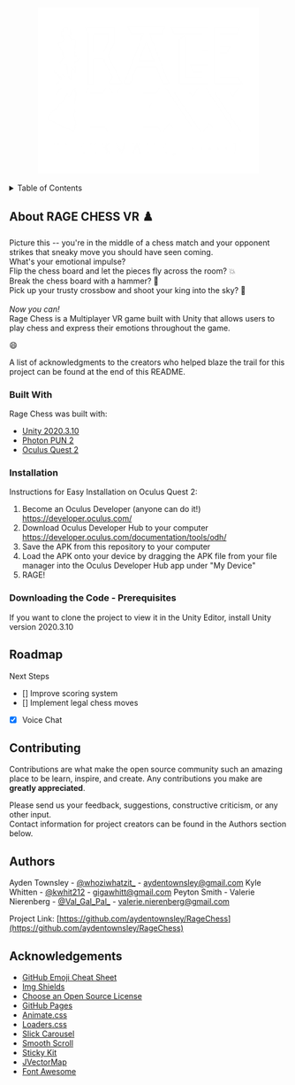 <!-- PROJECT SHIELDS -->
<!--
*** I'm using markdown "reference style" links for readability.
*** Reference links are enclosed in brackets [ ] instead of parentheses ( ).
*** See the bottom of this document for the declaration of the reference variables
*** for contributors-url, forks-url, etc. This is an optional, concise syntax you may use.
*** https://www.markdownguide.org/basic-syntax/#reference-style-links
-->
<!--
[![Contributors][contributors-shield]][contributors-url]
[![Forks][forks-shield]][forks-url]
[![Stargazers][stars-shield]][stars-url]
[![Issues][issues-shield]][issues-url]
[![LinkedIn][linkedin-shield]][linkedin-url]
-->


<!-- PROJECT LOGO -->
<br />
<p align="center">
  <a href="https://github.com/othneildrew/Best-README-Template">
    <img src="ragechesslogo.png" alt="Logo" width="400" height="300">
  </a>

<!--  <h3 align="center">Best-README-Template</h3> -->

<!--
  <p align="center">
    An awesome README template to jumpstart your projects!
    <br />
    <a href="https://github.com/othneildrew/Best-README-Template"><strong>Explore the docs »</strong></a>
    <br />
    <br />
    <a href="https://github.com/othneildrew/Best-README-Template">View Demo</a>
    ·
    <a href="https://github.com/othneildrew/Best-README-Template/issues">Report Bug</a>
    ·
    <a href="https://github.com/othneildrew/Best-README-Template/issues">Request Feature</a>
  </p> -->
</p>


<!-- TABLE OF CONTENTS -->
<details>
  <summary>Table of Contents</summary>
  <ol>
    <li>
      <a href="#about-the-project">About The Project</a>
      <ul>
        <li><a href="#built-with">Built With</a></li>
      </ul>
    </li>
    <li><a href="#installation">Installation</a>
    <li><a href="#downloading">Downloading the Code - prerequisites</a></li>
    <li><a href="#roadmap">Roadmap</a></li>
    <li><a href="#contributing">Contributing</a></li>
    <li><a href="#authors">Authors</a></li>
    <li><a href="#acknowledgements">Acknowledgements</a></li>
  </ol>
</details>


<!-- ABOUT THE PROJECT -->
## About RAGE CHESS VR :chess_pawn:

Picture this -- you're in the middle of a chess match and your opponent strikes that sneaky move you should have seen coming.<br>
What's your emotional impulse?<br>
Flip the chess board and let the pieces fly across the room? :boom: <br>
Break the chess board with a hammer? :hammer: <br>
Pick up your trusty crossbow and shoot your king into the sky? :bow_and_arrow: <br>
<br>
*Now you can!*
<br>
Rage Chess is a Multiplayer VR game built with Unity that allows users to play chess and express their emotions throughout the game.

:smile:

A list of acknowledgments to the creators who helped blaze the trail for this project can be found at the end of this README.

### Built With

Rage Chess was built with:
* [Unity 2020.3.10](https://unity3d.com/unity/whats-new/2020.3.10)
* [Photon PUN 2](https://doc.photonengine.com/en-us/pun/current/getting-started/pun-intro#:~:text=Photon%20Unity%20Networking%20(PUN)%20is,be%20synced%20over%20the%20network.&text=The%20fast%20and%20(optionally)%20reliable,to%20connect%20one%20to%20one.)
* [Oculus Quest 2](https://www.oculus.com/setup/)



<!-- GETTING STARTED -->
### Installation

Instructions for Easy Installation on Oculus Quest 2:
1. Become an Oculus Developer (anyone can do it!) https://developer.oculus.com/
2. Download Oculus Developer Hub to your computer https://developer.oculus.com/documentation/tools/odh/
3. Save the APK from this repository to your computer
4. Load the APK onto your device by dragging the APK file from your file manager into the Oculus Developer Hub app under "My Device"
5. RAGE!

### Downloading the Code - Prerequisites

If you want to clone the project to view it in the Unity Editor, install Unity version 2020.3.10


<!-- USAGE EXAMPLES -->
<!--## Usage

Use this space to show useful examples of how a project can be used. Additional screenshots, code examples and demos work well in this space. You may also link to more resources.

_For more examples, please refer to the [Documentation](https://example.com)_
-->

<!-- ROADMAP -->
## Roadmap

Next Steps
- [] Improve scoring system
- [] Implement legal chess moves
- [X] Voice Chat



<!-- CONTRIBUTING -->
## Contributing

Contributions are what make the open source community such an amazing place to be learn, inspire, and create. Any contributions you make are **greatly appreciated**.

Please send us your feedback, suggestions, constructive criticism, or any other input.
<br>
Contact information for project creators can be found in the Authors section below.


<!-- CONTACT -->
## Authors

Ayden Townsley - [@whoziwhatzit_](https://twitter.com/whoziwhatzit_) - aydentownsley@gmail.com
Kyle Whitten - [@kwhit212](https://twitter.com/kwhit212) - gigawhitt@gmail.com
Peyton Smith - 
Valerie Nierenberg - [@Val_Gal_Pal_](https://twitter.com/Val_Gal_Pal_) - valerie.nierenberg@gmail.com

Project Link: [https://github.com/aydentownsley/RageChess](https://github.com/aydentownsley/RageChess)



<!-- ACKNOWLEDGEMENTS -->
## Acknowledgements
* [GitHub Emoji Cheat Sheet](https://www.webpagefx.com/tools/emoji-cheat-sheet)
* [Img Shields](https://shields.io)
* [Choose an Open Source License](https://choosealicense.com)
* [GitHub Pages](https://pages.github.com)
* [Animate.css](https://daneden.github.io/animate.css)
* [Loaders.css](https://connoratherton.com/loaders)
* [Slick Carousel](https://kenwheeler.github.io/slick)
* [Smooth Scroll](https://github.com/cferdinandi/smooth-scroll)
* [Sticky Kit](http://leafo.net/sticky-kit)
* [JVectorMap](http://jvectormap.com)
* [Font Awesome](https://fontawesome.com)





<!-- MARKDOWN LINKS & IMAGES -->
<!-- https://www.markdownguide.org/basic-syntax/#reference-style-links -->
[contributors-shield]: https://img.shields.io/github/contributors/othneildrew/Best-README-Template.svg?style=for-the-badge
[contributors-url]: https://github.com/aydentownsley/RageChess/graphs/contributors
[forks-shield]: https://img.shields.io/github/forks/othneildrew/Best-README-Template.svg?style=for-the-badge
[forks-url]: https://github.com/aydentownsley/RageChess/network/members
[stars-shield]: https://img.shields.io/github/stars/othneildrew/Best-README-Template.svg?style=for-the-badge
[stars-url]: https://github.com/aydentownsley/RageChess/stargazers
[issues-shield]: https://img.shields.io/github/issues/othneildrew/Best-README-Template.svg?style=for-the-badge
[issues-url]: https://github.com/aydentownsley/RageChess/issues
[license-shield]: https://img.shields.io/github/license/othneildrew/Best-README-Template.svg?style=for-the-badge
[license-url]: https://github.com/aydentownsley/RageChess//blob/master/LICENSE.txt
<!-- [linkedin-shield]: https://img.shields.io/badge/-LinkedIn-black.svg?style=for-the-badge&logo=linkedin&colorB=555 -->
<!-- [linkedin-url]: https://linkedin.com/in/aydentownsley/ -->
[product-screenshot]: images/screenshot.png
